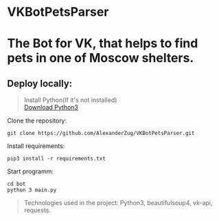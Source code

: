 # VKBotPetsParser
# The Bot for VK, that helps to find pets in one of Moscow shelters.

## Deploy locally:

> Install Python(If it's not installed)<br>
> [Download Python3](https://www.python.org/downloads/)

Clone the repository:
```
git clone https://github.com/AlexanderZug/VKBotPetsParser.git
```

Install requirements:
```
pip3 install -r requirements.txt
```

Start programm:
```
cd bot
python 3 main.py
```

> Technologies used in the project: Python3, beautifulsoup4, vk-api, requests.
